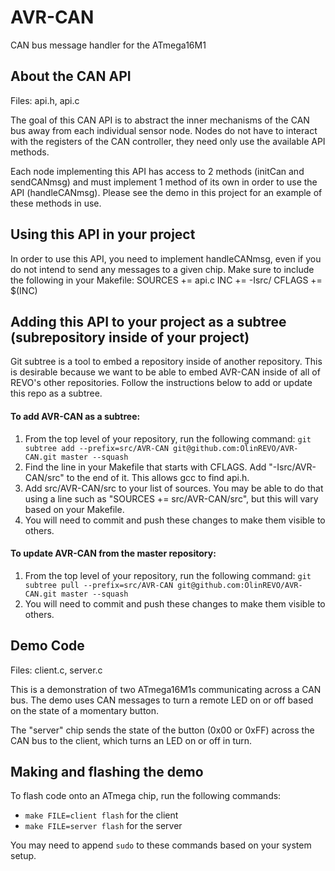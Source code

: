 AVR-CAN
======

CAN bus message handler for the ATmega16M1

About the CAN API
-----
Files: api.h, api.c

The goal of this CAN API is to abstract the inner mechanisms of the CAN bus away from each individual sensor node. Nodes do not have to interact with the registers of the CAN controller, they need only use the available API methods.

Each node implementing this API has access to 2 methods (initCan and sendCANmsg) and must implement 1 method of its own in order to use the API (handleCANmsg). Please see the demo in this project for an example of these methods in use.

Using this API in your project
-----
In order to use this API, you need to implement handleCANmsg, even if you do not intend to send any messages to a given chip. Make sure to include the following in your Makefile: 
SOURCES += api.c
INC += -Isrc/
CFLAGS += $(INC)

Adding this API to your project as a subtree (subrepository inside of your project)
-----
Git subtree is a tool to embed a repository inside of another repository. This is desirable because we want to be able to embed AVR-CAN inside of all of REVO's other repositories. Follow the instructions below to add or update this repo as a subtree.

#### To add AVR-CAN as a subtree:
1. From the top level of your repository, run the following command: `git subtree add --prefix=src/AVR-CAN git@github.com:OlinREVO/AVR-CAN.git master --squash`
2. Find the line in your Makefile that starts with CFLAGS. Add "-Isrc/AVR-CAN/src" to the end of it. This allows gcc to find api.h.
3. Add src/AVR-CAN/src to your list of sources. You may be able to do that using a line such as "SOURCES += src/AVR-CAN/src", but this will vary based on your Makefile.
4. You will need to commit and push these changes to make them visible to others.

#### To update AVR-CAN from the master repository:
1. From the top level of your repository, run the following command: `git subtree pull --prefix=src/AVR-CAN git@github.com:OlinREVO/AVR-CAN.git master --squash`
2. You will need to commit and push these changes to make them visible to others.

Demo Code
-----
Files: client.c, server.c

This is a demonstration of two ATmega16M1s communicating across a CAN bus. The demo uses CAN messages to turn a remote LED on or off based on the state of a momentary button.

The "server" chip sends the state of the button (0x00 or 0xFF) across the CAN bus to the client, which turns an LED on or off in turn.

Making and flashing the demo
-----
To flash code onto an ATmega chip, run the following commands:
* `make FILE=client flash` for the client
* `make FILE=server flash` for the server

You may need to append `sudo` to these commands based on your system setup.
